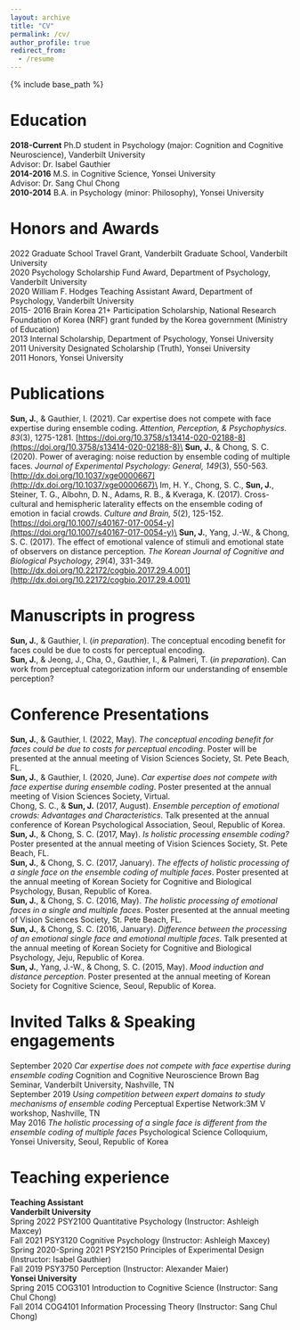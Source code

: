 ```yaml
---
layout: archive
title: "CV"
permalink: /cv/
author_profile: true
redirect_from:
  - /resume
---
```


{% include base_path %}

Education
======
**2018-Current** Ph.D student in Psychology (major: Cognition and Cognitive Neuroscience), Vanderbilt University\
  Advisor: Dr. Isabel Gauthier\
**2014-2016** M.S. in Cognitive Science, Yonsei University\
  Advisor: Dr. Sang Chul Chong\
**2010-2014** B.A. in Psychology (minor: Philosophy), Yonsei University

Honors and Awards
======
2022        Graduate School Travel Grant, Vanderbilt Graduate School, Vanderbilt University\
2020        Psychology Scholarship Fund Award, Department of Psychology, Vanderbilt University\
2020        William F. Hodges Teaching Assistant Award, Department of Psychology, Vanderbilt University\
2015- 2016  Brain Korea 21+ Participation Scholarship, National Research Foundation of Korea (NRF) grant funded by the Korea government (Ministry of Education)\
2013        Internal Scholarship, Department of Psychology, Yonsei University\
2011        University Designated Scholarship (Truth), Yonsei University\
2011        Honors, Yonsei University

Publications
======
**Sun, J.**, & Gauthier, I. (2021). Car expertise does not compete with face expertise during ensemble coding. *Attention, Perception, & Psychophysics. 83*(3), 1275-1281. [https://doi.org/10.3758/s13414-020-02188-8](https://doi.org/10.3758/s13414-020-02188-8)\
**Sun, J.**, & Chong, S. C. (2020). Power of averaging: noise reduction by ensemble coding of multiple faces. *Journal of Experimental Psychology: General, 149*(3), 550-563. [http://dx.doi.org/10.1037/xge0000667](http://dx.doi.org/10.1037/xge0000667)\
Im, H. Y., Chong, S. C., **Sun, J.**, Steiner, T. G., Albohn, D. N., Adams, R. B., & Kveraga, K. (2017). Cross-cultural and hemispheric laterality effects on the ensemble coding of emotion in facial crowds. *Culture and Brain, 5*(2), 125-152. [https://doi.org/10.1007/s40167-017-0054-y](https://doi.org/10.1007/s40167-017-0054-y)\
**Sun, J.**, Yang, J.-W., & Chong, S. C. (2017). The effect of emotional valence of stimuli and emotional state of observers on distance perception. *The Korean Journal of Cognitive and Biological Psychology, 29*(4), 331-349. [http://dx.doi.org/10.22172/cogbio.2017.29.4.001](http://dx.doi.org/10.22172/cogbio.2017.29.4.001)

Manuscripts in progress
======
**Sun, J.**, & Gauthier, I. (*in preparation*). The conceptual encoding benefit for faces could be due to costs for perceptual encoding.\
**Sun, J.**, & Jeong, J., Cha, O., Gauthier, I., & Palmeri, T. (*in preparation*). Can work from perceptual categorization inform our understanding of ensemble perception?


Conference Presentations
======
**Sun, J.**, & Gauthier, I. (2022, May). *The conceptual encoding benefit for faces could be due to costs for perceptual encoding*. Poster will be presented at the annual meeting of Vision Sciences Society, St. Pete Beach, FL.\
**Sun, J.**, & Gauthier, I. (2020, June). *Car expertise does not compete with face expertise during ensemble coding*. Poster presented at the annual meeting of Vision Sciences Society, Virtual.\
Chong, S. C., & **Sun, J.** (2017, August). *Ensemble perception of emotional crowds: Advantages and Characteristics*. Talk presented at the annual conference of Korean Psychological Association, Seoul, Republic of Korea.\
**Sun, J.**, & Chong, S. C. (2017, May). *Is holistic processing ensemble coding?* Poster presented at the annual meeting of Vision Sciences Society, St. Pete Beach, FL.\
**Sun, J.**, & Chong, S. C. (2017, January). *The effects of holistic processing of a single face on the ensemble coding of multiple faces*. Poster presented at the annual meeting of Korean Society for Cognitive and Biological Psychology, Busan, Republic of Korea.\
**Sun, J.**, & Chong, S. C. (2016, May). *The holistic processing of emotional faces in a single and multiple faces*. Poster presented at the annual meeting of Vision Sciences Society, St. Pete Beach, FL.\
**Sun, J.**, & Chong, S. C. (2016, January). *Difference between the processing of an emotional single face and emotional multiple faces*. Talk presented at the annual meeting of Korean Society for Cognitive and Biological Psychology, Jeju, Republic of Korea.\
**Sun, J.**, Yang, J.-W., & Chong, S. C. (2015, May). *Mood induction and distance perception*. Poster presented at the annual meeting of Korean Society for Cognitive Science, Seoul, Republic of Korea.

Invited Talks & Speaking engagements
======
September 2020 *Car expertise does not compete with face expertise during ensemble coding*
  Cognition and Cognitive Neuroscience Brown Bag Seminar, Vanderbilt University, Nashville, TN\
September 2019 *Using competition between expert domains to study mechanisms of ensemble coding*
  Perceptual Expertise Network:3M V workshop, Nashville, TN\
May 2016 *The holistic processing of a single face is different from the ensemble coding of multiple faces*
  Psychological Science Colloquium, Yonsei University, Seoul, Republic of Korea

Teaching experience
======
**Teaching Assistant**\
**Vanderbilt University**\
Spring 2022 PSY2100 Quantitative Psychology (Instructor: Ashleigh Maxcey)\
Fall 2021 PSY3120 Cognitive Psychology (Instructor: Ashleigh Maxcey)\
Spring 2020-Spring 2021 PSY2150 Principles of Experimental Design (Instructor: Isabel Gauthier)\
Fall 2019 PSY3750 Perception (Instructor: Alexander Maier)\
**Yonsei University**\
Spring 2015 COG3101 Introduction to Cognitive Science (Instructor: Sang Chul Chong)\
Fall 2014 COG4101 Information Processing Theory (Instructor: Sang Chul Chong)

<!--
Work experience
======
* Summer 2015: Research Assistant
  * Github University
  * Duties included: Tagging issues
  * Supervisor: Professor Git

* Fall 2015: Research Assistant
  * Github University
  * Duties included: Merging pull requests
  * Supervisor: Professor Hub

Skills
======
* Skill 1
* Skill 2
  * Sub-skill 2.1
  * Sub-skill 2.2
  * Sub-skill 2.3
* Skill 3
-->

<!--
Publications
======
  <ul>{% for post in site.publications %}
    {% include archive-single-cv.html %}
  {% endfor %}</ul>

Talks
======
  <ul>{% for post in site.talks %}
    {% include archive-single-talk-cv.html %}
  {% endfor %}</ul>

Teaching
======
  <ul>{% for post in site.teaching %}
    {% include archive-single-cv.html %}
  {% endfor %}</ul>

Service and leadership
======
* Currently signed in to 43 different slack teams
-->
